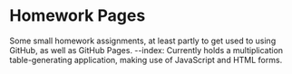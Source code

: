 Homework Pages
======== 

Some small homework assignments, at least partly to get used to using GitHub, as well as GitHub Pages.
--index: Currently holds a multiplication table-generating application, making use of JavaScript and HTML forms.

